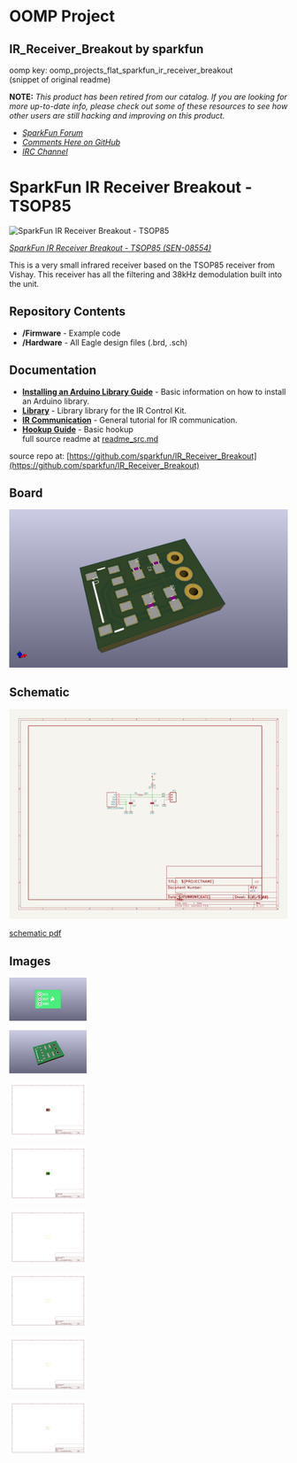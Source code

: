 # OOMP Project  
## IR_Receiver_Breakout  by sparkfun  
  
oomp key: oomp_projects_flat_sparkfun_ir_receiver_breakout  
(snippet of original readme)  
  
**NOTE:** *This product has been retired from our catalog. If you are looking for more up-to-date info, please check out some of these resources to see how other users are still hacking and improving on this product.*  
* *[SparkFun Forum](https://forum.sparkfun.com/)*  
* *[Comments Here on GitHub](https://github.com/sparkfun/IR_Receiver_Breakout/issues)*  
* *[IRC Channel](https://www.sparkfun.com/news/263)*  
  
SparkFun IR Receiver Breakout - TSOP85  
========================================  
  
![SparkFun IR Receiver Breakout - TSOP85](https://cdn.sparkfun.com//assets/parts/1/3/3/3/08554-01.jpg)  
  
[*SparkFun IR Receiver Breakout - TSOP85 (SEN-08554)*](https://www.sparkfun.com/products/8554)  
  
This is a very small infrared receiver based on the TSOP85 receiver from Vishay. This receiver has all the filtering and 38kHz demodulation built into the unit.  
  
Repository Contents  
-------------------  
* **/Firmware** - Example code   
* **/Hardware** - All Eagle design files (.brd, .sch)  
  
Documentation  
--------------  
* **[Installing an Arduino Library Guide](https://learn.sparkfun.com/tutorials/installing-an-arduino-library)** - Basic information on how to install an Arduino library.  
* **[Library](https://github.com/z3t0/Arduino-IRremote)** - Library library for the IR Control Kit.  
* **[IR Communication](https://learn.sparkfun.com/tutorials/ir-communication)** - General tutorial for IR communication.  
* **[Hookup Guide](https://learn.sparkfun.com/tutorials/ir-control-kit-hookup-guide)** - Basic hookup  
  full source readme at [readme_src.md](readme_src.md)  
  
source repo at: [https://github.com/sparkfun/IR_Receiver_Breakout](https://github.com/sparkfun/IR_Receiver_Breakout)  
## Board  
  
[![working_3d.png](working_3d_600.png)](working_3d.png)  
## Schematic  
  
[![working_schematic.png](working_schematic_600.png)](working_schematic.png)  
  
[schematic pdf](working_schematic.pdf)  
## Images  
  
[![working_3D_bottom.png](working_3D_bottom_140.png)](working_3D_bottom.png)  
  
[![working_3D_top.png](working_3D_top_140.png)](working_3D_top.png)  
  
[![working_assembly_page_01.png](working_assembly_page_01_140.png)](working_assembly_page_01.png)  
  
[![working_assembly_page_02.png](working_assembly_page_02_140.png)](working_assembly_page_02.png)  
  
[![working_assembly_page_03.png](working_assembly_page_03_140.png)](working_assembly_page_03.png)  
  
[![working_assembly_page_04.png](working_assembly_page_04_140.png)](working_assembly_page_04.png)  
  
[![working_assembly_page_05.png](working_assembly_page_05_140.png)](working_assembly_page_05.png)  
  
[![working_assembly_page_06.png](working_assembly_page_06_140.png)](working_assembly_page_06.png)  
